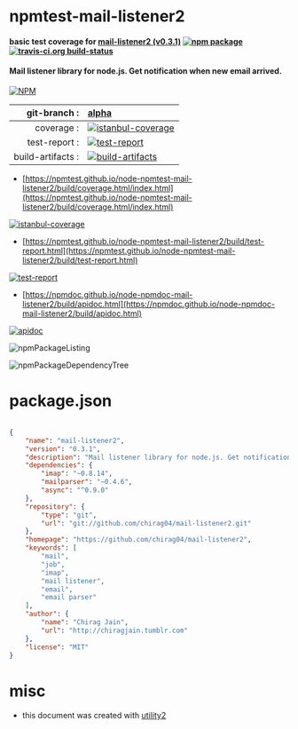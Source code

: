 # npmtest-mail-listener2

#### basic test coverage for  [mail-listener2 (v0.3.1)](https://github.com/chirag04/mail-listener2)  [![npm package](https://img.shields.io/npm/v/npmtest-mail-listener2.svg?style=flat-square)](https://www.npmjs.org/package/npmtest-mail-listener2) [![travis-ci.org build-status](https://api.travis-ci.org/npmtest/node-npmtest-mail-listener2.svg)](https://travis-ci.org/npmtest/node-npmtest-mail-listener2)

#### Mail listener library for node.js. Get notification when new email arrived.

[![NPM](https://nodei.co/npm/mail-listener2.png?downloads=true&downloadRank=true&stars=true)](https://www.npmjs.com/package/mail-listener2)

| git-branch : | [alpha](https://github.com/npmtest/node-npmtest-mail-listener2/tree/alpha)|
|--:|:--|
| coverage : | [![istanbul-coverage](https://npmtest.github.io/node-npmtest-mail-listener2/build/coverage.badge.svg)](https://npmtest.github.io/node-npmtest-mail-listener2/build/coverage.html/index.html)|
| test-report : | [![test-report](https://npmtest.github.io/node-npmtest-mail-listener2/build/test-report.badge.svg)](https://npmtest.github.io/node-npmtest-mail-listener2/build/test-report.html)|
| build-artifacts : | [![build-artifacts](https://npmtest.github.io/node-npmtest-mail-listener2/glyphicons_144_folder_open.png)](https://github.com/npmtest/node-npmtest-mail-listener2/tree/gh-pages/build)|

- [https://npmtest.github.io/node-npmtest-mail-listener2/build/coverage.html/index.html](https://npmtest.github.io/node-npmtest-mail-listener2/build/coverage.html/index.html)

[![istanbul-coverage](https://npmtest.github.io/node-npmtest-mail-listener2/build/screenCapture.buildCi.browser.%252Ftmp%252Fbuild%252Fcoverage.lib.html.png)](https://npmtest.github.io/node-npmtest-mail-listener2/build/coverage.html/index.html)

- [https://npmtest.github.io/node-npmtest-mail-listener2/build/test-report.html](https://npmtest.github.io/node-npmtest-mail-listener2/build/test-report.html)

[![test-report](https://npmtest.github.io/node-npmtest-mail-listener2/build/screenCapture.buildCi.browser.%252Ftmp%252Fbuild%252Ftest-report.html.png)](https://npmtest.github.io/node-npmtest-mail-listener2/build/test-report.html)

- [https://npmdoc.github.io/node-npmdoc-mail-listener2/build/apidoc.html](https://npmdoc.github.io/node-npmdoc-mail-listener2/build/apidoc.html)

[![apidoc](https://npmdoc.github.io/node-npmdoc-mail-listener2/build/screenCapture.buildCi.browser.%252Ftmp%252Fbuild%252Fapidoc.html.png)](https://npmdoc.github.io/node-npmdoc-mail-listener2/build/apidoc.html)

![npmPackageListing](https://npmtest.github.io/node-npmtest-mail-listener2/build/screenCapture.npmPackageListing.svg)

![npmPackageDependencyTree](https://npmtest.github.io/node-npmtest-mail-listener2/build/screenCapture.npmPackageDependencyTree.svg)



# package.json

```json

{
    "name": "mail-listener2",
    "version": "0.3.1",
    "description": "Mail listener library for node.js. Get notification when new email arrived.",
    "dependencies": {
        "imap": "~0.8.14",
        "mailparser": "~0.4.6",
        "async": "^0.9.0"
    },
    "repository": {
        "type": "git",
        "url": "git://github.com/chirag04/mail-listener2.git"
    },
    "homepage": "https://github.com/chirag04/mail-listener2",
    "keywords": [
        "mail",
        "job",
        "imap",
        "mail listener",
        "email",
        "email parser"
    ],
    "author": {
        "name": "Chirag Jain",
        "url": "http://chiragjain.tumblr.com"
    },
    "license": "MIT"
}
```



# misc
- this document was created with [utility2](https://github.com/kaizhu256/node-utility2)
